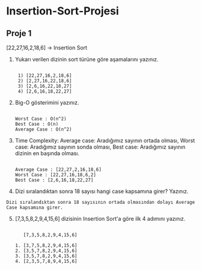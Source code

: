 # Insertion-Sort-Projesi
## Proje 1
[22,27,16,2,18,6] -> Insertion Sort
1. Yukarı verilen dizinin sort türüne göre aşamalarını yazınız.
   
   ```

    1) [22,27,16,2,18,6]
    2) [2,27,16,22,18,6]
    3) [2,6,16,22,18,27]
    4) [2,6,16,18,22,27]

    ```

2. Big-O gösterimini yazınız.
    
    ```

    Worst Case : O(n^2)
    Best Case : O(n)
    Average Case : O(n^2)

    ```

3. Time Complexity: Average case: Aradığımız sayının ortada olması, Worst case: Aradığımız sayının sonda olması, 
    Best case: Aradığımız sayının dizinin en başında olması.

    ```

    Average Case : [22,27,2,16,18,6]
    Worst Case : [22,27,16,18,6,2]
    Best Case : [2,6,16,18,22,27]

    ```

4. Dizi sıralandıktan sonra 18 sayısı hangi case kapsamına girer? Yazınız.

```
Dizi sıralandıktan sonra 18 sayısının ortada olmasından dolayı Average Case kapsamına girer.

```

5. [7,3,5,8,2,9,4,15,6] dizisinin Insertion Sort'a göre ilk 4 adımını yazınız.

    ```

       [7,3,5,8,2,9,4,15,6]
       
    1. [3,7,5,8,2,9,4,15,6]
    2. [3,5,7,8,2,9,4,15,6]
    3. [3,5,7,8,2,9,4,15,6]
    4. [2,3,5,7,8,9,4,15,6]

    ```